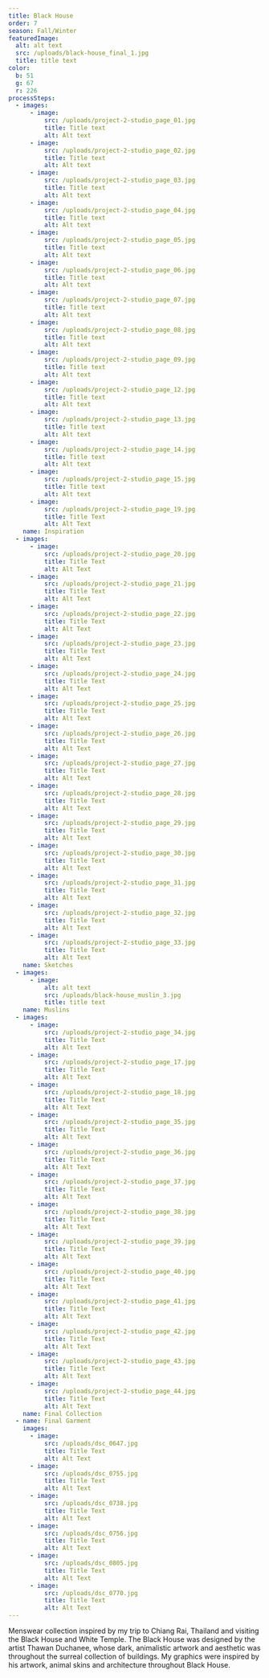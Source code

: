 ```yaml
---
title: Black House
order: 7
season: Fall/Winter
featuredImage:
  alt: alt text
  src: /uploads/black-house_final_1.jpg
  title: title text
color:
  b: 51
  g: 67
  r: 226
processSteps:
  - images:
      - image:
          src: /uploads/project-2-studio_page_01.jpg
          title: Title text
          alt: Alt text
      - image:
          src: /uploads/project-2-studio_page_02.jpg
          title: Title text
          alt: Alt text
      - image:
          src: /uploads/project-2-studio_page_03.jpg
          title: Title text
          alt: Alt text
      - image:
          src: /uploads/project-2-studio_page_04.jpg
          title: Title text
          alt: Alt text
      - image:
          src: /uploads/project-2-studio_page_05.jpg
          title: Title text
          alt: Alt text
      - image:
          src: /uploads/project-2-studio_page_06.jpg
          title: Title text
          alt: Alt text
      - image:
          src: /uploads/project-2-studio_page_07.jpg
          title: Title text
          alt: Alt text
      - image:
          src: /uploads/project-2-studio_page_08.jpg
          title: Title text
          alt: Alt text
      - image:
          src: /uploads/project-2-studio_page_09.jpg
          title: Title text
          alt: Alt text
      - image:
          src: /uploads/project-2-studio_page_12.jpg
          title: Title text
          alt: Alt text
      - image:
          src: /uploads/project-2-studio_page_13.jpg
          title: Title text
          alt: Alt text
      - image:
          src: /uploads/project-2-studio_page_14.jpg
          title: Title text
          alt: Alt text
      - image:
          src: /uploads/project-2-studio_page_15.jpg
          title: Title text
          alt: Alt text
      - image:
          src: /uploads/project-2-studio_page_19.jpg
          title: Title Text
          alt: Alt Text
    name: Inspiration
  - images:
      - image:
          src: /uploads/project-2-studio_page_20.jpg
          title: Title Text
          alt: Alt Text
      - image:
          src: /uploads/project-2-studio_page_21.jpg
          title: Title Text
          alt: Alt Text
      - image:
          src: /uploads/project-2-studio_page_22.jpg
          title: Title Text
          alt: Alt Text
      - image:
          src: /uploads/project-2-studio_page_23.jpg
          title: Title Text
          alt: Alt Text
      - image:
          src: /uploads/project-2-studio_page_24.jpg
          title: Title Text
          alt: Alt Text
      - image:
          src: /uploads/project-2-studio_page_25.jpg
          title: Title Text
          alt: Alt Text
      - image:
          src: /uploads/project-2-studio_page_26.jpg
          title: Title Text
          alt: Alt Text
      - image:
          src: /uploads/project-2-studio_page_27.jpg
          title: Title Text
          alt: Alt Text
      - image:
          src: /uploads/project-2-studio_page_28.jpg
          title: Title Text
          alt: Alt Text
      - image:
          src: /uploads/project-2-studio_page_29.jpg
          title: Title Text
          alt: Alt Text
      - image:
          src: /uploads/project-2-studio_page_30.jpg
          title: Title Text
          alt: Alt Text
      - image:
          src: /uploads/project-2-studio_page_31.jpg
          title: Title Text
          alt: Alt Text
      - image:
          src: /uploads/project-2-studio_page_32.jpg
          title: Title Text
          alt: Alt Text
      - image:
          src: /uploads/project-2-studio_page_33.jpg
          title: Title Text
          alt: Alt Text
    name: Sketches
  - images:
      - image:
          alt: alt text
          src: /uploads/black-house_muslin_3.jpg
          title: title text
    name: Muslins
  - images:
      - image:
          src: /uploads/project-2-studio_page_34.jpg
          title: Title Text
          alt: Alt Text
      - image:
          src: /uploads/project-2-studio_page_17.jpg
          title: Title Text
          alt: Alt Text
      - image:
          src: /uploads/project-2-studio_page_18.jpg
          title: Title Text
          alt: Alt Text
      - image:
          src: /uploads/project-2-studio_page_35.jpg
          title: Title Text
          alt: Alt Text
      - image:
          src: /uploads/project-2-studio_page_36.jpg
          title: Title Text
          alt: Alt Text
      - image:
          src: /uploads/project-2-studio_page_37.jpg
          title: Title Text
          alt: Alt Text
      - image:
          src: /uploads/project-2-studio_page_38.jpg
          title: Title Text
          alt: Alt Text
      - image:
          src: /uploads/project-2-studio_page_39.jpg
          title: Title Text
          alt: Alt Text
      - image:
          src: /uploads/project-2-studio_page_40.jpg
          title: Title Text
          alt: Alt Text
      - image:
          src: /uploads/project-2-studio_page_41.jpg
          title: Title Text
          alt: Alt Text
      - image:
          src: /uploads/project-2-studio_page_42.jpg
          title: Title Text
          alt: Alt Text
      - image:
          src: /uploads/project-2-studio_page_43.jpg
          title: Title Text
          alt: Alt Text
      - image:
          src: /uploads/project-2-studio_page_44.jpg
          title: Title Text
          alt: Alt Text
    name: Final Collection
  - name: Final Garment
    images:
      - image:
          src: /uploads/dsc_0647.jpg
          title: Title Text
          alt: Alt Text
      - image:
          src: /uploads/dsc_0755.jpg
          title: Title Text
          alt: Alt Text
      - image:
          src: /uploads/dsc_0738.jpg
          title: Title Text
          alt: Alt Text
      - image:
          src: /uploads/dsc_0756.jpg
          title: Title Text
          alt: Alt Text
      - image:
          src: /uploads/dsc_0805.jpg
          title: Title Text
          alt: Alt Text
      - image:
          src: /uploads/dsc_0770.jpg
          title: Title Text
          alt: Alt Text
---
```

Menswear collection inspired by my trip to Chiang Rai, Thailand and visiting the
 Black House and White Temple. The Black House was designed by the artist
 Thawan Duchanee, whose dark, animalistic artwork and aesthetic was throughout
 the surreal collection of buildings. My graphics were inspired by his artwork,
 animal skins and architecture throughout Black House.
